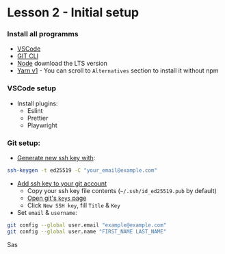 # Lesson 2 - Initial setup

### Install all programms

- [VSCode](https://code.visualstudio.com/)
- [GIT CLI](https://git-scm.com/downloads)
- [Node](https://nodejs.org/en/) download the LTS version
- [Yarn v1](https://classic.yarnpkg.com/en/docs/install) - You can scroll to `Alternatives` section to install it without npm

### VSCode setup

- Install plugins:
  - Eslint
  - Prettier
  - Playwright

### Git setup:

- [Generate new ssh key with](https://docs.github.com/en/authentication/connecting-to-github-with-ssh/generating-a-new-ssh-key-and-adding-it-to-the-ssh-agent):

```sh
ssh-keygen -t ed25519 -C "your_email@example.com"
```

- [Add ssh key to your git account](https://docs.github.com/en/authentication/connecting-to-github-with-ssh/adding-a-new-ssh-key-to-your-github-account)
  - Copy your ssh key file contents (`~/.ssh/id_ed25519.pub` by default)
  - [Open git's `keys` page](https://github.com/settings/keys)
  - Click `New SSH key`, fill `Title` & `Key`
- Set `email` & `username`:

```sh
git config --global user.email "example@example.com"
git config --global user.name "FIRST_NAME LAST_NAME"
```

Sas
